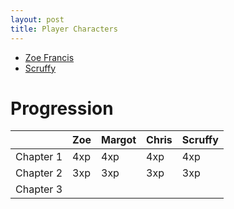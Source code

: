 ```yaml
---
layout: post
title: Player Characters
---
```


- [Zoe Francis](zoe.html)
- [Scruffy](scruffy.html)

# Progression #

| | Zoe | Margot | Chris | Scruffy |
|---|---|---|---|---|
| Chapter 1 | 4xp | 4xp | 4xp | 4xp |
| Chapter 2 | 3xp | 3xp | 3xp | 3xp |
| Chapter 3 | | | | |

